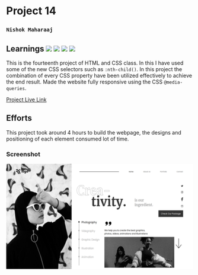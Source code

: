 # Project 14

### `Nishok Maharaaj`

## Learnings ![](https://img.shields.io/badge/Language-HTML-orange) ![](https://img.shields.io/badge/Language-CSS-green) ![](https://img.shields.io/badge/CSS-Position-yellow) ![](https://img.shields.io/badge/CSS-Flexbox-blue)

This is the fourteenth project of HTML and CSS class. In this I have used some of the new CSS selectors such as `:nth-child()`. In this project the combination of every CSS property have been utilized effectively to achieve the end result. Made the website fully responsive using the CSS `@media-queries`.

[Project Live Link](https://nishok-html-css-proj14.netlify.app/)

## Efforts

This project took around 4 hours to build the webpage, the designs and positioning of each element consumed lot of time.

### Screenshot

![Project 14](./output14.png)
